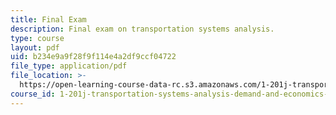 ```yaml
---
title: Final Exam
description: Final exam on transportation systems analysis.
type: course
layout: pdf
uid: b234e9a9f28f9f114e4a2df9ccf04722
file_type: application/pdf
file_location: >-
  https://open-learning-course-data-rc.s3.amazonaws.com/1-201j-transportation-systems-analysis-demand-and-economics-fall-2008/b234e9a9f28f9f114e4a2df9ccf04722_MIT1_201JF08_final07.pdf
course_id: 1-201j-transportation-systems-analysis-demand-and-economics-fall-2008
---
```

